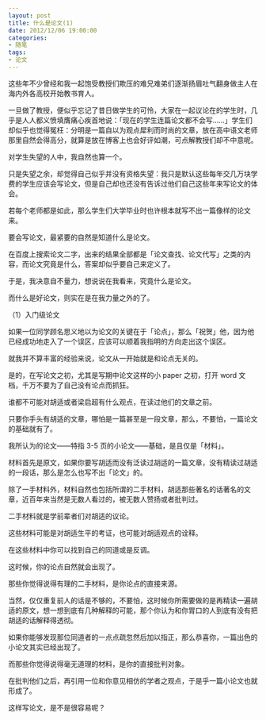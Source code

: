 ```yaml
---
layout: post
title: 什么是论文(1)
date: 2012/12/06 19:00:00
categories:
- 随笔
tags:
- 论文
---
```


这些年不少曾经和我一起饱受教授们欺压的难兄难弟们逐渐扬眉吐气翻身做主人在海内外各高校开始教书育人。

一旦做了教授，便似乎忘记了昔日做学生的可怜，大家在一起议论在的学生时，几乎是人人都义愤填膺痛心疾首地说：「现在的学生连篇论文都不会写……」学生们却似乎也觉得冤枉：分明是一篇自以为观点犀利而时尚的文章，放在高中语文老师那里自然会得高分，就算是放在博客上也会好评如潮，可点解教授们却不中意呢。

对学生失望的人中，我自然也算一个。

只是失望之余，却觉得自己似乎并没有资格失望：我只是默认这些每年交几万块学费的学生应该会写论文，但是自己却也还没有告诉过他们自己这些年来写论文的体会。

若每个老师都是如此，那么学生们大学毕业时也许根本就写不出一篇像样的论文来。

要会写论文，最紧要的自然是知道什么是论文。

在百度上搜索论文二字，出来的结果全部都是「论文查找、论文代写」之类的内容，而论文究竟是什么，答案却似乎要自己来定义了。

于是，我决意自不量力，想说说在我看来，究竟什么是论文。

而什么是好论文，则实在是在我力量之外的了。

（1）入门级论文

如果一位同学顾名思义地以为论文的关键在于「论点」，那么「祝贺」他，因为他已经成功地走入了一个误区，应该可以顺着我指明的方向走出这个误区。

就我并不算丰富的经验来说，论文从一开始就是和论点无关的。

是的，在写论文之初，尤其是写期中论文这样的小 paper 之初，打开 word 文档，千万不要为了自己没有论点而抓狂。

谁都不可能对胡适或者梁启超有什么观点，在读过他们的文章之前。

只要你手头有胡适的文章，哪怕是一篇甚至是一段文章，那么，不要怕，一篇论文的基础就有了。

我所认为的论文——特指 3-5 页的小论文——基础，是且仅是「材料」。

材料首先是原文，如果你要写胡适而没有泛读过胡适的一篇文章，没有精读过胡适的一段话，那么是怎么也写不出「论文」的。

除了一手材料外，材料自然也包括所谓的二手材料，胡适那些著名的话著名的文章，近百年来当然是无数人看过的，被无数人赞扬或者批判过。

二手材料就是学前辈者们对胡适的议论。

这些材料可能是对胡适生平的考证，也可能对胡适观点的诠释。

在这些材料中你可以找到自己的同道或是反调。

这时候，你的论点自然就会出现了。

那些你觉得说得有理的二手材料，是你论点的直接来源。

当然，仅仅重复前人的话是不够的，不要怕，这时候你所需要做的是再精读一遍胡适的原文，想一想到底有几种解释的可能，那个你认为和你胃口的人到底有没有把胡适的话解释得透彻。

如果你能够发现那位同道者的一点点疏忽然后加以指正，那么恭喜你，一篇出色的小论文其实已经出现了。

而那些你觉得说得毫无道理的材料，是你的直接批判对象。

在批判他们之后，再引用一位和你意见相仿的学者之观点，于是乎一篇小论文也就形成了。

这样写论文，是不是很容易呢？
